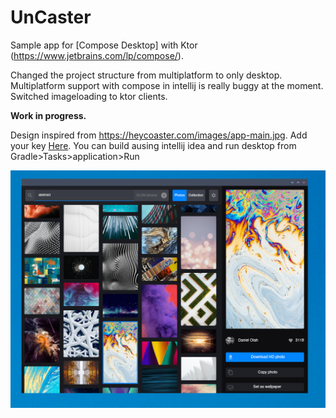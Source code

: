 # UnCaster

Sample app for [Compose Desktop] with Ktor (https://www.jetbrains.com/lp/compose/).

Changed the project structure from multiplatform to only desktop. 
Multiplatform support with compose in intellij is really buggy at the moment.
Switched imageloading to ktor clients.

**Work in progress.**

Design inspired from https://heycoaster.com/images/app-main.jpg.
Add your key [Here](https://github.com/subashz/Compose-Desktop-PlayGround/blob/1b6f0ab72b63fb4afc2beae897ea3f270fb184ea/common/src/commonMain/kotlin/me/subash/common/data/ClientApi.kt#L92). You can build ausing intellij idea and run desktop from Gradle>Tasks>application>Run 



![UnCaster](screenshot/ss.png)
